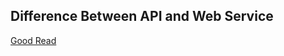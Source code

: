 ## Difference Between API and Web Service ## 
[Good Read](https://medium.com/@programmerasi/difference-between-api-and-web-service-73c873573c9d)

